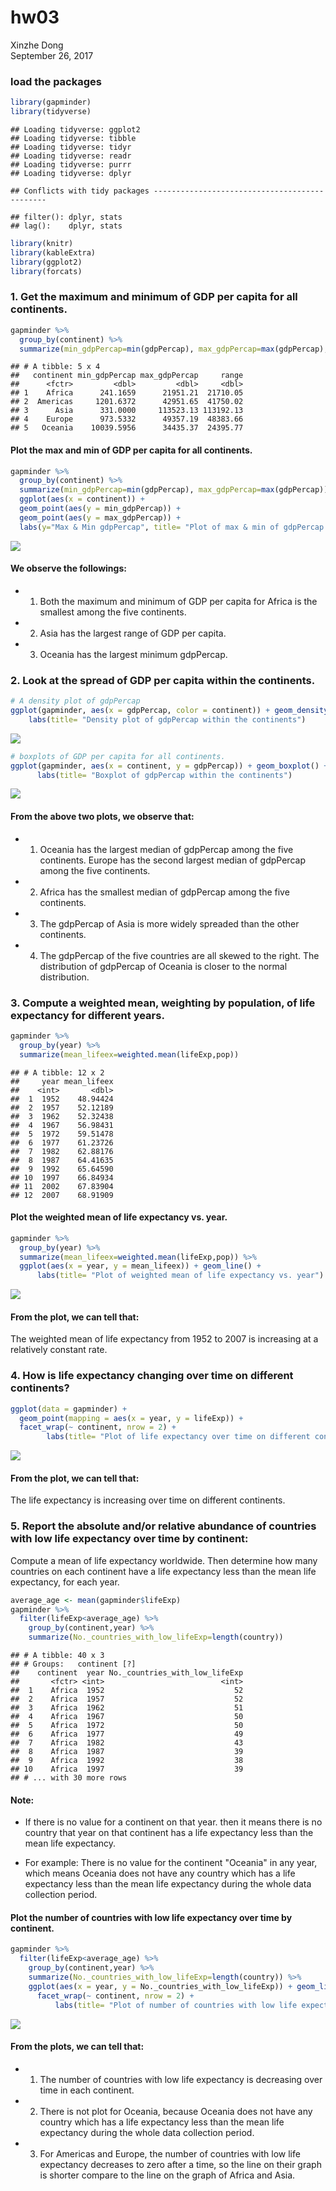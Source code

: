 # hw03
Xinzhe Dong  
September 26, 2017  

### load the packages


```r
library(gapminder)
library(tidyverse)
```

```
## Loading tidyverse: ggplot2
## Loading tidyverse: tibble
## Loading tidyverse: tidyr
## Loading tidyverse: readr
## Loading tidyverse: purrr
## Loading tidyverse: dplyr
```

```
## Conflicts with tidy packages ----------------------------------------------
```

```
## filter(): dplyr, stats
## lag():    dplyr, stats
```

```r
library(knitr)
library(kableExtra)
library(ggplot2)
library(forcats)
```


### 1. Get the maximum and minimum of GDP per capita for all continents.


```r
gapminder %>% 
  group_by(continent) %>% 
  summarize(min_gdpPercap=min(gdpPercap), max_gdpPercap=max(gdpPercap), range = max_gdpPercap - min_gdpPercap)
```

```
## # A tibble: 5 x 4
##   continent min_gdpPercap max_gdpPercap     range
##      <fctr>         <dbl>         <dbl>     <dbl>
## 1    Africa      241.1659      21951.21  21710.05
## 2  Americas     1201.6372      42951.65  41750.02
## 3      Asia      331.0000     113523.13 113192.13
## 4    Europe      973.5332      49357.19  48383.66
## 5   Oceania    10039.5956      34435.37  24395.77
```

#### Plot the max and min of GDP per capita for all continents.

```r
gapminder %>% 
  group_by(continent) %>% 
  summarize(min_gdpPercap=min(gdpPercap), max_gdpPercap=max(gdpPercap))%>%
  ggplot(aes(x = continent)) + 
  geom_point(aes(y = min_gdpPercap)) +
  geom_point(aes(y = max_gdpPercap)) +
  labs(y="Max & Min gdpPercap", title= "Plot of max & min of gdpPercap for all continents") 
```

![](hw03_Rmarkdown_files/figure-html/unnamed-chunk-3-1.png)<!-- -->

#### We observe the followings:

* 1. Both the maximum and minimum of GDP per capita for Africa is the smallest among the five continents.

* 2. Asia has the largest range of GDP per capita.

* 3. Oceania has the largest minimum gdpPercap.



### 2. Look at the spread of GDP per capita within the continents.


```r
# A density plot of gdpPercap
ggplot(gapminder, aes(x = gdpPercap, color = continent)) + geom_density() +
    labs(title= "Density plot of gdpPercap within the continents") 
```

![](hw03_Rmarkdown_files/figure-html/unnamed-chunk-4-1.png)<!-- -->

```r
# boxplots of GDP per capita for all continents. 
ggplot(gapminder, aes(x = continent, y = gdpPercap)) + geom_boxplot() +
      labs(title= "Boxplot of gdpPercap within the continents") 
```

![](hw03_Rmarkdown_files/figure-html/unnamed-chunk-4-2.png)<!-- -->

#### From the above two plots, we observe that:

* 1. Oceania has the largest median of gdpPercap among the five continents. Europe has the second largest median of gdpPercap among the five continents.

* 2. Africa has the smallest median of gdpPercap among the five continents.

* 3. The gdpPercap of Asia is more widely spreaded than the other continents.

* 4. The gdpPercap of the five countries are all skewed to the right. The distribution  of gdpPercap of Oceania is closer to the normal distribution. 



### 3. Compute a weighted mean, weighting by population, of life expectancy for different years. 


```r
gapminder %>% 
  group_by(year) %>% 
  summarize(mean_lifeex=weighted.mean(lifeExp,pop))
```

```
## # A tibble: 12 x 2
##     year mean_lifeex
##    <int>       <dbl>
##  1  1952    48.94424
##  2  1957    52.12189
##  3  1962    52.32438
##  4  1967    56.98431
##  5  1972    59.51478
##  6  1977    61.23726
##  7  1982    62.88176
##  8  1987    64.41635
##  9  1992    65.64590
## 10  1997    66.84934
## 11  2002    67.83904
## 12  2007    68.91909
```

#### Plot the weighted mean of life expectancy vs. year.

```r
gapminder %>% 
  group_by(year) %>% 
  summarize(mean_lifeex=weighted.mean(lifeExp,pop)) %>%
  ggplot(aes(x = year, y = mean_lifeex)) + geom_line() +
      labs(title= "Plot of weighted mean of life expectancy vs. year") 
```

![](hw03_Rmarkdown_files/figure-html/unnamed-chunk-6-1.png)<!-- -->

#### From the plot, we can tell that:

The weighted mean of life expectancy from 1952 to 2007 is increasing at a relatively constant rate. 



### 4. How is life expectancy changing over time on different continents?


```r
ggplot(data = gapminder) + 
  geom_point(mapping = aes(x = year, y = lifeExp)) + 
  facet_wrap(~ continent, nrow = 2) + 
        labs(title= "Plot of life expectancy over time on different continents") 
```

![](hw03_Rmarkdown_files/figure-html/unnamed-chunk-7-1.png)<!-- -->

#### From the plot, we can tell that:

The life expectancy is increasing over time on different continents.



### 5. Report the absolute and/or relative abundance of countries with low life expectancy over time by continent: 

Compute a mean of life expectancy worldwide. Then determine how many countries on each continent have a life expectancy less than the mean life expectancy, for each year.


```r
average_age <- mean(gapminder$lifeExp)
gapminder %>% 
  filter(lifeExp<average_age) %>%
    group_by(continent,year) %>% 
    summarize(No._countries_with_low_lifeExp=length(country))
```

```
## # A tibble: 40 x 3
## # Groups:   continent [?]
##    continent  year No._countries_with_low_lifeExp
##       <fctr> <int>                          <int>
##  1    Africa  1952                             52
##  2    Africa  1957                             52
##  3    Africa  1962                             51
##  4    Africa  1967                             50
##  5    Africa  1972                             50
##  6    Africa  1977                             49
##  7    Africa  1982                             43
##  8    Africa  1987                             39
##  9    Africa  1992                             38
## 10    Africa  1997                             39
## # ... with 30 more rows
```

#### Note:

* If there is no value for a continent on that year. then it means there is no country that year on that continent has a life expectancy less than the mean life expectancy.

* For example: There is no value for the continent "Oceania" in any year, which means Oceania does not have any country which has a life expectancy less than the mean life expectancy during the whole data collection period.

#### Plot the number of countries with low life expectancy over time by continent.


```r
gapminder %>% 
  filter(lifeExp<average_age) %>%
    group_by(continent,year) %>% 
    summarize(No._countries_with_low_lifeExp=length(country)) %>%
    ggplot(aes(x = year, y = No._countries_with_low_lifeExp)) + geom_line() +
      facet_wrap(~ continent, nrow = 2) +
          labs(title= "Plot of number of countries with low life expectancy over time by continent") 
```

![](hw03_Rmarkdown_files/figure-html/unnamed-chunk-9-1.png)<!-- -->

#### From the plots, we can tell that:

* 1. The number of countries with low life expectancy is decreasing over time in each continent.

* 2. There is not plot for Oceania, because Oceania does not have any country which has a life expectancy less than the mean life expectancy during the whole data collection period.

* 3. For Americas and Europe, the number of countries with low life expectancy decreases to zero after a time, so the line on their graph is shorter compare to the line on the graph of Africa and Asia.
